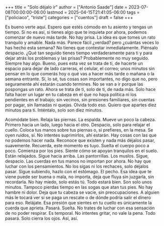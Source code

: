 +++
title = "Solo déjalo ir"
author = ["Antonio Saade"]
date = 2023-07-08T00:00:00-06:00
lastmod = 2025-04-15T21:41:05-06:00
tags = ["policiaco", "triste"]
categories = ["cuentos"]
draft = false
+++

Es bueno verte aquí. Espero que estés cómodo en tu asiento y tengas un tiempo. Si no es así, si tienes algo que te inquieta por ahora, podemos comenzar de nuevo más tarde. No hay prisa. La idea es que tomes un rato tranquilo y amable. Nada más. Parece fácil ¿verdad? pero ¿cuántas veces lo has hecho esta semana? No tienes que contestar inmediatamente. Piénsalo despacio. ¿Qué tan seguido tienes tiempo verdaderamente para ti y para dejar atrás los problemas y las prisas? Probablemente no muy seguido. Siempre hay algo. Bueno, pues esta vez se trata de ti, de hacerte un espacio para dejar de lado carreras, el celular, el correo; unos minutos sin pensar en lo que comerás hoy o qué vas a hacer más tarde o mañana o la semana entrante. Sí, lo sé, tus cosas son importantes, no digo que no, pero seguramente ahí estarán cuando termines. No se van a ir porque las pospongas un rato. Ahora se trata de ti, solo de ti, de nada más. Solo hace falta hacer un lugar en tu cabeza en el que no haya política ni los pendientes en el trabajo; sin vecinos, sin presiones familiares, sin cuentas por pagar, sin llamadas ni quejas. Olvida todo eso. Quiero que apartes diez minutos para ti. Inténtalo, solo son diez minutos.

Acomódate bien. Relaja las piernas. La espalda. Mueve un poco la cabeza. Primero hacia un lado, luego hacia el otro. Despacio, solo para relajar el cuello. Coloca tus manos sobre tus piernas o, si prefieres, en la mesa. Se oyen ruidos, sí. No intentes suprimirlos, ahí estarán. Hay cosas con las que no podemos hacer nada. Reconoce que existen y nada más déjalos pasar, suavemente. Recuerda, este momento es tuyo. Suelta el cuerpo poco a poco. Comienza por los pies. Siente cómo se apoyan tranquilos en el suelo. Están relajados.  Sigue hacia arriba. Las pantorrillas. Los muslos. Sigue, despacio. Las cuerdas en tus manos no importan por ahora. No hay que luchar con los pensamientos. No los sigas ni los rechaces, solo déjalos pasar. Sigue subiendo, hazlo con el estómago. El pecho. Esa idea que te viene puede ser buena o mala, no importa, deja que fluya sin juzgarla, sin recordarla. No hay miedo, solo estás tú. Todo estará bien. Son solo unos minutos. Tampoco pierdas tiempo en las sogas que atan tus pies. No hay hambre ni dolor. Deja que tu cabeza se vacíe, sin preocupaciones. A alguien más le tocará ver si se paga un rescate o de dónde podría salir el dinero para eso. Relájate. Esa presión que sientes en tu cuello es únicamente la cuerda que aprieta. Pasará. Suelta. No trates de luchar con esa sensación de no poder respirar. Es temporal. No intentes gritar, no vale la pena. Todo pasará. Solo cierra los ojos. Así, así.
